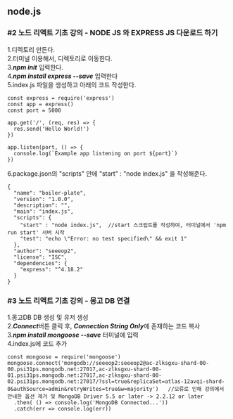 ## node.js
### #2 노드 리액트 기초 강의 - NODE JS 와 EXPRESS JS 다운로드 하기
1.디렉토리 만든다.  
2.터미널 이용해서, 디렉토리로 이동한다.  
3.***npm init*** 입력한다.  
4.***npm install express --save*** 입력한다  
5.index.js 파일을 생성하고 아래의 코드 작성한다.  

```
const express = require('express')
const app = express()
const port = 5000

app.get('/', (req, res) => {
  res.send('Hello World!')
})

app.listen(port, () => {
  console.log(`Example app listening on port ${port}`)
})
```
6.package.json의 "scripts" 안에 "start" : "node index.js" 을 작성해준다.  

```
{
  "name": "boiler-plate",
  "version": "1.0.0",
  "description": "",
  "main": "index.js",
  "scripts": {
    "start" : "node index.js",	//start 스크립트를 작성하여, 터미널에서 'npm run start' 서버 시작
    "test": "echo \"Error: no test specified\" && exit 1"
  },
  "author": "seeeop2",
  "license": "ISC",
  "dependencies": {
    "express": "^4.18.2"
  }
}
```

### #3 노드 리액트 기초 강의 - 몽고 DB 연결
1.몽고DB DB 생성 및 유저 생성  
2.***Connect***버튼 클릭 후, ***Connection String Only***에 존재하는 코드 복사  
3.***npm install mongoose --save*** 터미널에 입력  
4.index.js에 코드 추가  

```
const mongoose = require('mongoose')
mongoose.connect('mongodb://seeeop2:seeeop2@ac-zlksgxu-shard-00-00.psi31ps.mongodb.net:27017,ac-zlksgxu-shard-00-01.psi31ps.mongodb.net:27017,ac-zlksgxu-shard-00-02.psi31ps.mongodb.net:27017/?ssl=true&replicaSet=atlas-12avqi-shard-0&authSource=admin&retryWrites=true&w=majority')   //오류로 인해 강의에서 안내한 옵션 제거 및 MongoDB Driver 5.5 or later -> 2.2.12 or later 
  .then( () => console.log('MongoDB Connected...'))
  .catch(err => console.log(err))
```

